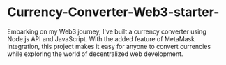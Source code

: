 # Currency-Converter-Web3-starter-
Embarking on my Web3 journey, I've built a currency converter using Node.js API and JavaScript. With the added feature of MetaMask integration, this project makes it easy for anyone to convert currencies while exploring the world of decentralized web development.
